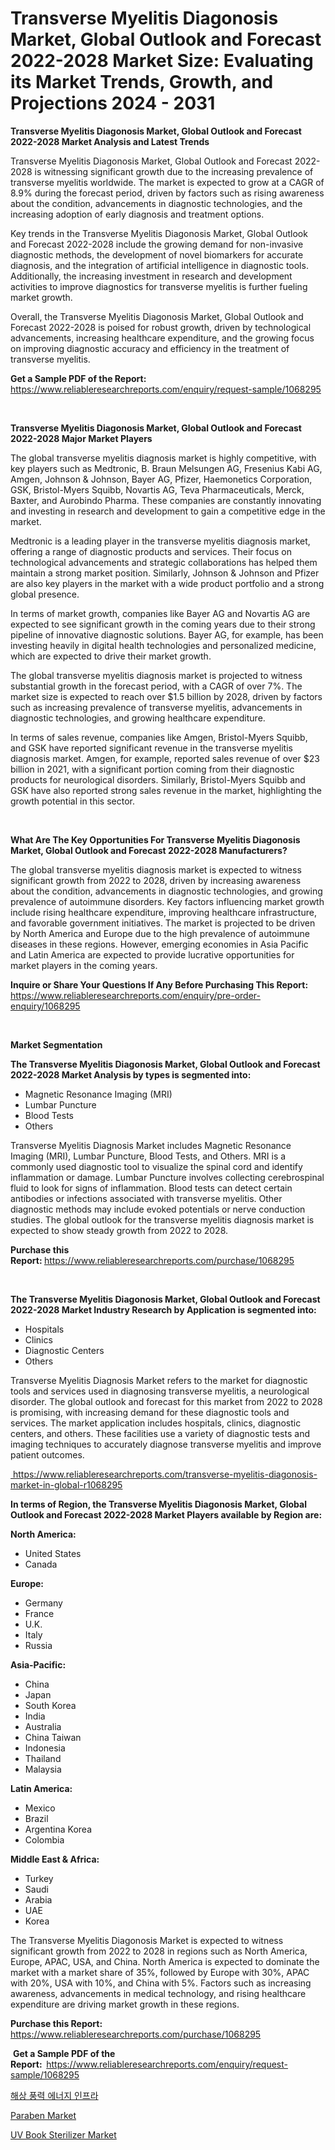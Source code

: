 <p><h1>Transverse Myelitis Diagonosis Market, Global Outlook and Forecast 2022-2028 Market Size: Evaluating its Market Trends, Growth, and Projections 2024 - 2031</h1></p><p><strong>Transverse Myelitis Diagonosis Market, Global Outlook and Forecast 2022-2028 Market Analysis and Latest Trends</strong></p>
<p><p>Transverse Myelitis Diagonosis Market, Global Outlook and Forecast 2022-2028 is witnessing significant growth due to the increasing prevalence of transverse myelitis worldwide. The market is expected to grow at a CAGR of 8.9% during the forecast period, driven by factors such as rising awareness about the condition, advancements in diagnostic technologies, and the increasing adoption of early diagnosis and treatment options.</p><p>Key trends in the Transverse Myelitis Diagonosis Market, Global Outlook and Forecast 2022-2028 include the growing demand for non-invasive diagnostic methods, the development of novel biomarkers for accurate diagnosis, and the integration of artificial intelligence in diagnostic tools. Additionally, the increasing investment in research and development activities to improve diagnostics for transverse myelitis is further fueling market growth.</p><p>Overall, the Transverse Myelitis Diagonosis Market, Global Outlook and Forecast 2022-2028 is poised for robust growth, driven by technological advancements, increasing healthcare expenditure, and the growing focus on improving diagnostic accuracy and efficiency in the treatment of transverse myelitis.</p></p>
<p><strong>Get a Sample PDF of the Report:&nbsp;</strong> <a href="https://www.reliableresearchreports.com/enquiry/request-sample/1068295">https://www.reliableresearchreports.com/enquiry/request-sample/1068295</a></p>
<p>&nbsp;</p>
<p><strong>Transverse Myelitis Diagonosis Market, Global Outlook and Forecast 2022-2028 Major Market Players</strong></p>
<p><p>The global transverse myelitis diagnosis market is highly competitive, with key players such as Medtronic, B. Braun Melsungen AG, Fresenius Kabi AG, Amgen, Johnson & Johnson, Bayer AG, Pfizer, Haemonetics Corporation, GSK, Bristol-Myers Squibb, Novartis AG, Teva Pharmaceuticals, Merck, Baxter, and Aurobindo Pharma. These companies are constantly innovating and investing in research and development to gain a competitive edge in the market.</p><p>Medtronic is a leading player in the transverse myelitis diagnosis market, offering a range of diagnostic products and services. Their focus on technological advancements and strategic collaborations has helped them maintain a strong market position. Similarly, Johnson & Johnson and Pfizer are also key players in the market with a wide product portfolio and a strong global presence.</p><p>In terms of market growth, companies like Bayer AG and Novartis AG are expected to see significant growth in the coming years due to their strong pipeline of innovative diagnostic solutions. Bayer AG, for example, has been investing heavily in digital health technologies and personalized medicine, which are expected to drive their market growth.</p><p>The global transverse myelitis diagnosis market is projected to witness substantial growth in the forecast period, with a CAGR of over 7%. The market size is expected to reach over $1.5 billion by 2028, driven by factors such as increasing prevalence of transverse myelitis, advancements in diagnostic technologies, and growing healthcare expenditure.</p><p>In terms of sales revenue, companies like Amgen, Bristol-Myers Squibb, and GSK have reported significant revenue in the transverse myelitis diagnosis market. Amgen, for example, reported sales revenue of over $23 billion in 2021, with a significant portion coming from their diagnostic products for neurological disorders. Similarly, Bristol-Myers Squibb and GSK have also reported strong sales revenue in the market, highlighting the growth potential in this sector.</p></p>
<p>&nbsp;</p>
<p><strong>What Are The Key Opportunities For Transverse Myelitis Diagonosis Market, Global Outlook and Forecast 2022-2028 Manufacturers?</strong></p>
<p><p>The global transverse myelitis diagnosis market is expected to witness significant growth from 2022 to 2028, driven by increasing awareness about the condition, advancements in diagnostic technologies, and growing prevalence of autoimmune disorders. Key factors influencing market growth include rising healthcare expenditure, improving healthcare infrastructure, and favorable government initiatives. The market is projected to be driven by North America and Europe due to the high prevalence of autoimmune diseases in these regions. However, emerging economies in Asia Pacific and Latin America are expected to provide lucrative opportunities for market players in the coming years.</p></p>
<p><strong>Inquire or Share Your Questions If Any Before Purchasing This Report:</strong> <a href="https://www.reliableresearchreports.com/enquiry/pre-order-enquiry/1068295">https://www.reliableresearchreports.com/enquiry/pre-order-enquiry/1068295</a></p>
<p>&nbsp;</p>
<p><strong>Market Segmentation</strong></p>
<p><strong>The Transverse Myelitis Diagonosis Market, Global Outlook and Forecast 2022-2028 Market Analysis by types is segmented into:</strong></p>
<p><ul><li>Magnetic Resonance Imaging (MRI)</li><li>Lumbar Puncture</li><li>Blood Tests</li><li>Others</li></ul></p>
<p><p>Transverse Myelitis Diagnosis Market includes Magnetic Resonance Imaging (MRI), Lumbar Puncture, Blood Tests, and Others. MRI is a commonly used diagnostic tool to visualize the spinal cord and identify inflammation or damage. Lumbar Puncture involves collecting cerebrospinal fluid to look for signs of inflammation. Blood tests can detect certain antibodies or infections associated with transverse myelitis. Other diagnostic methods may include evoked potentials or nerve conduction studies. The global outlook for the transverse myelitis diagnosis market is expected to show steady growth from 2022 to 2028.</p></p>
<p><strong>Purchase this Report:&nbsp;</strong><a href="https://www.reliableresearchreports.com/purchase/1068295">https://www.reliableresearchreports.com/purchase/1068295</a></p>
<p>&nbsp;</p>
<p><strong>The Transverse Myelitis Diagonosis Market, Global Outlook and Forecast 2022-2028 Market Industry Research by Application is segmented into:</strong></p>
<p><ul><li>Hospitals</li><li>Clinics</li><li>Diagnostic Centers</li><li>Others</li></ul></p>
<p><p>Transverse Myelitis Diagnosis Market refers to the market for diagnostic tools and services used in diagnosing transverse myelitis, a neurological disorder. The global outlook and forecast for this market from 2022 to 2028 is promising, with increasing demand for these diagnostic tools and services. The market application includes hospitals, clinics, diagnostic centers, and others. These facilities use a variety of diagnostic tests and imaging techniques to accurately diagnose transverse myelitis and improve patient outcomes.</p></p>
<p><a href="https://www.reliableresearchreports.com/transverse-myelitis-diagonosis-market-in-global-r1068295">&nbsp;https://www.reliableresearchreports.com/transverse-myelitis-diagonosis-market-in-global-r1068295</a></p>
<p><strong>In terms of Region, the Transverse Myelitis Diagonosis Market, Global Outlook and Forecast 2022-2028 Market Players available by Region are:</strong></p>
<p>
    <p> <strong> North America: </strong>
        <ul>
            <li>United States</li>
            <li>Canada</li>
        </ul>
        </p> 
    <p> <strong> Europe: </strong>
        <ul>
            <li>Germany</li>
            <li>France</li>
            <li>U.K.</li>
            <li>Italy</li>
            <li>Russia</li>
        </ul>
        </p> 
    <p> <strong> Asia-Pacific: </strong>
        <ul>
            <li>China</li>
            <li>Japan</li>
            <li>South Korea</li>
            <li>India</li>
            <li>Australia</li>
            <li>China Taiwan</li>
            <li>Indonesia</li>
            <li>Thailand</li>
            <li>Malaysia</li>
        </ul>
        </p> 
    <p> <strong> Latin America: </strong>
        <ul>
            <li>Mexico</li>
            <li>Brazil</li>
            <li>Argentina Korea</li>
            <li>Colombia</li>
        </ul>
        </p> 
    <p> <strong> Middle East & Africa: </strong>
        <ul>
            <li>Turkey</li>
            <li>Saudi</li>
            <li>Arabia</li>
            <li>UAE</li>
            <li>Korea</li>
        </ul>
    </p>
    </p>
<p><p>The Transverse Myelitis Diagonosis Market is expected to witness significant growth from 2022 to 2028 in regions such as North America, Europe, APAC, USA, and China. North America is expected to dominate the market with a market share of 35%, followed by Europe with 30%, APAC with 20%, USA with 10%, and China with 5%. Factors such as increasing awareness, advancements in medical technology, and rising healthcare expenditure are driving market growth in these regions.</p></p>
<p><strong>Purchase this Report: </strong><a href="https://www.reliableresearchreports.com/purchase/1068295">https://www.reliableresearchreports.com/purchase/1068295</a></p>
<p>&nbsp;<strong>Get a Sample PDF of the Report:&nbsp;&nbsp;</strong><a href="https://www.reliableresearchreports.com/enquiry/request-sample/1068295">https://www.reliableresearchreports.com/enquiry/request-sample/1068295</a></p>
<p><strong></strong></p>
<p><p><a href="https://medium.com/@gustavorn8776/%ED%95%B4%EC%83%81-%ED%92%8D%EB%A0%A5-%EC%97%90%EB%84%88%EC%A7%80-%EC%9D%B8%ED%94%84%EB%9D%BC-%EC%8B%9C%EC%9E%A5-%EA%B2%BD%EC%9F%81-%EB%B6%84%EC%84%9D-%EC%8B%9C%EC%9E%A5-%EB%8F%99%ED%96%A5-%EB%B0%8F-2031%EB%85%84%EA%B9%8C%EC%A7%80%EC%9D%98-%EC%98%88%EC%B8%A1-21502ba6c787">해상 풍력 에너지 인프라</a></p><p><a href="https://www.linkedin.com/pulse/paraben-market-research-report-its-history-forecast-2024-2031-golae">Paraben Market</a></p><p><a href="https://www.linkedin.com/pulse/uv-book-sterilizer-market-furnishes-information-share-39ume">UV Book Sterilizer Market</a></p></p>
